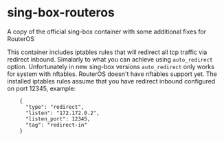 # sing-box-routeros
A copy of the official sing-box container with some additional fixes for RouterOS

This container includes iptables rules that will redirect all tcp traffic via redirect inbound. Simalarly to what you can achieve using `auto_redirect` option. Unfortunately in new sing-box versions `auto_redirect` only works for system with nftables. RouterOS doesn't have nftables support yet.
The installed iptables rules assume that you have redirect inbound configured on port 12345, example:
```
    {
      "type": "redirect",
      "listen": "172.172.0.2",
      "listen_port": 12345,
      "tag": "redirect-in"
    }
```